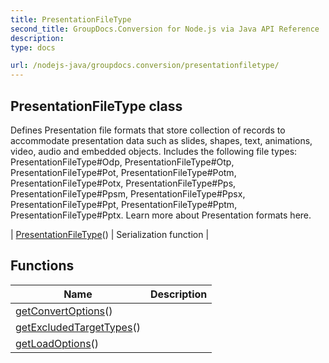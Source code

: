 ```yaml
---
title: PresentationFileType
second_title: GroupDocs.Conversion for Node.js via Java API Reference
description: 
type: docs

url: /nodejs-java/groupdocs.conversion/presentationfiletype/
---
```


## PresentationFileType class

 Defines Presentation file formats that store collection of records to accommodate presentation data such as slides, shapes, text, animations, video, audio and embedded objects.
 Includes the following file types:
  PresentationFileType#Odp,
  PresentationFileType#Otp,
  PresentationFileType#Pot,
  PresentationFileType#Potm,
  PresentationFileType#Potx,
  PresentationFileType#Pps,
  PresentationFileType#Ppsm,
  PresentationFileType#Ppsx,
  PresentationFileType#Ppt,
  PresentationFileType#Pptm,
  PresentationFileType#Pptx.
 Learn more about Presentation formats here.
 
| [PresentationFileType](presentationfiletype)() | Serialization function |

## Functions

| Name | Description |
| --- | --- |
| [getConvertOptions](getconvertoptions)() |  |
| [getExcludedTargetTypes](getexcludedtargettypes)() |  |
| [getLoadOptions](getloadoptions)() |  |
